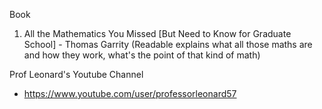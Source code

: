 
Book

1. All the Mathematics You Missed [But Need to Know for Graduate School] - Thomas Garrity (Readable explains what all those maths are and how they work, what's the point of that kind of math)

Prof Leonard's Youtube Channel
- https://www.youtube.com/user/professorleonard57